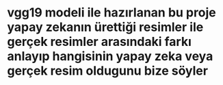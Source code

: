 # vgg19 modeli ile hazırlanan bu proje yapay zekanın ürettiği resimler ile gerçek resimler arasındaki farkı anlayıp hangisinin yapay zeka veya gerçek resim oldugunu bize söyler

